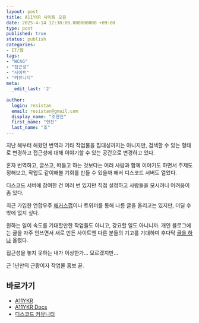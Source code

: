 ```yaml
---
layout: post
title: A11YKR 사이트 오픈
date: 2025-4-14 12:30:00.000000000 +09:00
type: post
published: true
status: publish
categories:
- IT/웹
tags:
- "WCAG"
- "접근성"
- "사이트"
- "커뮤니티"
meta:
  _edit_last: '2'
  
author:
  login: resistan
  email: resistan@gmail.com
  display_name: "조현진"
  first_name: "현진"
  last_name: "조"
---
```


지난 해부터 해왔던 번역과 기타 작업물을 집대성까지는 아니지만, 검색할 수 있는 형태로 변경하고 접근성에 대해 이야기할 수 있는 공간으로 변경하고 있다.

혼자 번역하고, 글쓰고, 떠들고 하는 것보다는 여러 사람과 함꼐 이야기도 하면서 주제도 정해보고, 작업도 같이해볼 기회를 만들 수 있을까 해서 디스코드 서버도 열었다.

디스코드 서버에 참여한 건 여러 번 있지만 직접 설정하고 사람들을 모시려니 어려움이 좀 있다. 

최근 가입한 연합우주 [해커스펍](https://hackers.pub/)이나 트위터를 통해 나름 글을 올리고는 있지만, 더딜 수밖에 없지 싶다.

원하는 일이 속도를 기대할만한 작업들도 아니고, 강요할 일도 아니니까. 개인 블로그에는 글을 자주 안쓰면서 새로 만든 사이트엔 다른 분들의 기고를 기대하며 후다닥 [글을 하나](https://a11ykr.github.io/stories/accessibility-is-important/) 올렸다.

접근성을 놓지 못하는 내가 이상한가... 모르겠지만...

근 1년만의 근황이자 작업물 홍보 끝.

## 바로가기

* [A11YKR](https://a11ykr.github.io/)
* [A11YKR Docs](https://a11ykr.github.io/docs/)
* [디스코드 커뮤니티](https://discord.gg/9ZXYJWDjWR)
